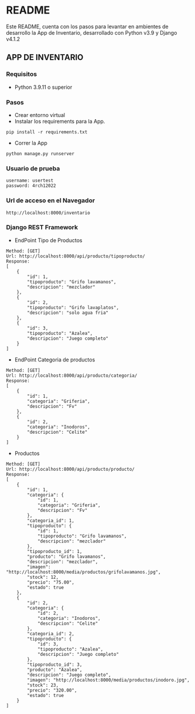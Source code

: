 # README #

Este README, cuenta con los pasos para levantar en ambientes de desarrollo la App de Inventario, desarrollado con Python v3.9 y Django v4.1.2

## APP DE INVENTARIO ##
### Requisitos ###

* Python 3.9.11 o superior

### Pasos ###

* Crear entorno virtual
* Instalar los requirements para la App.
```commandline
pip install -r requirements.txt
```
* Correr la App 
```commandline
python manage.py runserver
```
### Usuario de prueba ###
```commandline
username: usertest
password: 4rch12022
```
### Url de acceso en el Navegador
```commandline
http://localhost:8000/inventario
```
### Django REST Framework
* EndPoint Tipo de Productos
```commandline
Method: [GET]
Url: http://localhost:8000/api/producto/tipoproducto/
Response:
[
    {
        "id": 1,
        "tipoproducto": "Grifo lavamanos",
        "descripcion": "mezclador"
    },
    {
        "id": 2,
        "tipoproducto": "Grifo lavaplatos",
        "descripcion": "solo agua fria"
    },
    {
        "id": 3,
        "tipoproducto": "Azalea",
        "descripcion": "Juego completo"
    }
]
```
* EndPoint Categoria de productos
```commandline
Method: [GET]
Url: http://localhost:8000/api/producto/categoria/
Response:
[
    {
        "id": 1,
        "categoria": "Griferia",
        "descripcion": "Fv"
    },
    {
        "id": 2,
        "categoria": "Inodoros",
        "descripcion": "Celite"
    }
]
```
* Productos
```commandline
Method: [GET]
Url: http://localhost:8000/api/producto/producto/
Response:
[
    {
        "id": 1,
        "categoria": {
            "id": 1,
            "categoria": "Griferia",
            "descripcion": "Fv"
        },
        "categoria_id": 1,
        "tipoproducto": {
            "id": 1,
            "tipoproducto": "Grifo lavamanos",
            "descripcion": "mezclador"
        },
        "tipoproducto_id": 1,
        "producto": "Grifo lavamanos",
        "descripcion": "mezclador",
        "imagen": "http://localhost:8000/media/productos/grifolavamanos.jpg",
        "stock": 12,
        "precio": "75.00",
        "estado": true
    },
    {
        "id": 2,
        "categoria": {
            "id": 2,
            "categoria": "Inodoros",
            "descripcion": "Celite"
        },
        "categoria_id": 2,
        "tipoproducto": {
            "id": 3,
            "tipoproducto": "Azalea",
            "descripcion": "Juego completo"
        },
        "tipoproducto_id": 3,
        "producto": "Azalea",
        "descripcion": "Juego completo",
        "imagen": "http://localhost:8000/media/productos/inodoro.jpg",
        "stock": 23,
        "precio": "320.00",
        "estado": true
    }
]
```